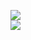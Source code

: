 [![](https://img.shields.io/badge/Made%20With-Github%20Spray-lightgrey.svg?style=for-the-badge&logo=github)](https://github.com/Annihil/github-spray#1002)  
[![](https://i.imgur.com/2DrTn0Z.gif)](https://github.com/Annihil/github-spray)